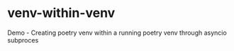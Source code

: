 # venv-within-venv
Demo - Creating poetry venv within a running poetry venv through asyncio subproces
